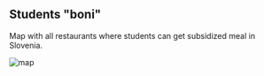 ## Students "boni"
Map with all restaurants where students can get subsidized meal in Slovenia.

![map](http://i.imgur.com/PxzLcqP.png)
